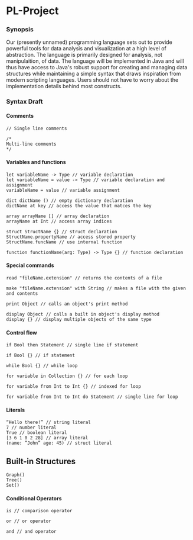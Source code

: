 # PL-Project

### Synopsis

Our (presently unnamed) programming language sets out to provide powerful tools for data analysis and visualization at a high level of abstraction. The language is primarily designed for analysis, not manipulaition, of data. The language will be implemented in Java and will thus have access to Java's robust support for creating and managing data structures while maintaining a simple syntax that draws inspiration from modern scripting languages. Users should not have to worry about the implementation details behind most constructs.

### Syntax Draft

#### Comments
```
// Single line comments

/*
Multi-line comments  
*/
```

#### Variables and functions
```
let variableName -> Type // variable declaration
let variableName = value -> Type // variable declaration and assignment
variableName = value // variable assignment

dict dictName () // empty dictionary declaration
dictName at key // access the value that matces the key

array arrayName [] // array declaration
arrayName at Int // access array indices

struct StructName {} // struct declaration
StructName.propertyName // access stored property
StructName.funcName // use internal function

function functionName(arg: Type) -> Type {} // function declaration
```

#### Special commands
```
read "fileName.extension" // returns the contents of a file

make "fileName.extension" with String // makes a file with the given and contents

print Object // calls an object's print method

display Object // calls a built in object's display method
display {} // display multiple objects of the same type
```

#### Control flow
```
if Bool then Statement // single line if statement

if Bool {} // if statement

while Bool {} // while loop

for variable in Collection {} // for each loop

for variable from Int to Int {} // indexed for loop

for variable from Int to Int do Statement // single line for loop
```

#### Literals
```
“Hello there!” // string literal
7 // number literal
True // boolean literal
[3 6 1 0 2 28] // array literal
(name: ”John” age: 45) // struct literal
```

## Built-in Structures
```
Graph()
Tree()
Set()
```

#### Conditional Operators
```
is // comparison operator

or // or operator

and // and operator
```
